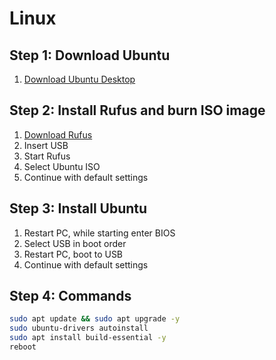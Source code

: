# Linux

## Step 1: Download Ubuntu
1. [Download Ubuntu Desktop](https://ubuntu.com/download/desktop)

## Step 2: Install Rufus and burn ISO image
1. [Download Rufus](https://rufus.ie/)
2. Insert USB
3. Start Rufus
4. Select Ubuntu ISO
5. Continue with default settings

## Step 3: Install Ubuntu
1. Restart PC, while starting enter BIOS
2. Select USB in boot order
3. Restart PC, boot to USB
4. Continue with default settings

## Step 4: Commands
```bash
sudo apt update && sudo apt upgrade -y
sudo ubuntu-drivers autoinstall
sudo apt install build-essential -y
reboot
```
